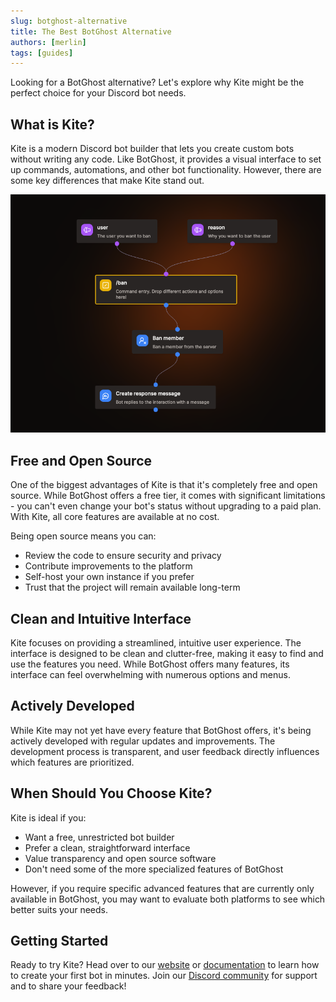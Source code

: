 ```yaml
---
slug: botghost-alternative
title: The Best BotGhost Alternative
authors: [merlin]
tags: [guides]
---
```


Looking for a BotGhost alternative? Let's explore why Kite might be the perfect choice for your Discord bot needs.

<!-- truncate -->

## What is Kite?

Kite is a modern Discord bot builder that lets you create custom bots without writing any code. Like BotGhost, it provides a visual interface to set up commands, automations, and other bot functionality. However, there are some key differences that make Kite stand out.

![Example Flow](./img/example-flow.png)

## Free and Open Source

One of the biggest advantages of Kite is that it's completely free and open source. While BotGhost offers a free tier, it comes with significant limitations - you can't even change your bot's status without upgrading to a paid plan. With Kite, all core features are available at no cost.

Being open source means you can:

- Review the code to ensure security and privacy
- Contribute improvements to the platform
- Self-host your own instance if you prefer
- Trust that the project will remain available long-term

## Clean and Intuitive Interface

Kite focuses on providing a streamlined, intuitive user experience. The interface is designed to be clean and clutter-free, making it easy to find and use the features you need. While BotGhost offers many features, its interface can feel overwhelming with numerous options and menus.

## Actively Developed

While Kite may not yet have every feature that BotGhost offers, it's being actively developed with regular updates and improvements. The development process is transparent, and user feedback directly influences which features are prioritized.

## When Should You Choose Kite?

Kite is ideal if you:

- Want a free, unrestricted bot builder
- Prefer a clean, straightforward interface
- Value transparency and open source software
- Don't need some of the more specialized features of BotGhost

However, if you require specific advanced features that are currently only available in BotGhost, you may want to evaluate both platforms to see which better suits your needs.

## Getting Started

Ready to try Kite? Head over to our [website](https://kite.onl) or [documentation](/) to learn how to create your first bot in minutes. Join our [Discord community](https://discord.gg/rNd9jWHnXh) for support and to share your feedback!
